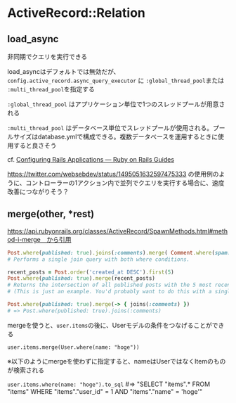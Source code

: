 # ActiveRecord::Relation
## load_async

非同期でクエリを実行できる

load_asyncはデフォルトでは無効だが、`config.active_record.async_query_executor` に `:global_thread_pool`または `:multi_thread_pool`を指定する

`:global_thread_pool` はアプリケーション単位で1つのスレッドプールが用意される

`:multi_thread_pool` はデータベース単位でスレッドプールが使用される。プールサイズはdatabase.ymlで構成できる。複数データベースを運用するときに使用すると良さそう

cf. [Configuring Rails Applications — Ruby on Rails Guides](https://guides.rubyonrails.org/configuring.html#config-active-record-async-query-executor)

https://twitter.com/websebdev/status/1495051632597475333 の使用例のように、コントローラーの1アクション内で並列でクエリを実行する場合に、速度改善につながりそう？

## merge(other, *rest)

https://api.rubyonrails.org/classes/ActiveRecord/SpawnMethods.html#method-i-merge　から引用

```ruby
Post.where(published: true).joins(:comments).merge( Comment.where(spam: false) )
# Performs a single join query with both where conditions.

recent_posts = Post.order('created_at DESC').first(5)
Post.where(published: true).merge(recent_posts)
# Returns the intersection of all published posts with the 5 most recently created posts.
# (This is just an example. You'd probably want to do this with a single query!)

Post.where(published: true).merge(-> { joins(:comments) })
# => Post.where(published: true).joins(:comments)
```

mergeを使うと、`user.items`の後に、Userモデルの条件をつなげることができる

`user.items.merge(User.where(name: "hoge"))`

※以下のようにmergeを使わずに指定すると、nameはUserではなくItemのものが検索される

`user.items.where(name: "hoge").to_sql`
#=> "SELECT "items".* FROM "items" WHERE "items"."user_id" = 1 AND "items"."name" = 'hoge'"
